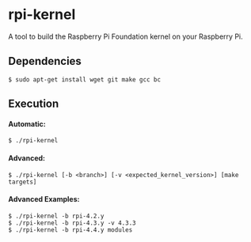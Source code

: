 # rpi-kernel
A tool to build the Raspberry Pi Foundation kernel on your Raspberry Pi.

## Dependencies
```
$ sudo apt-get install wget git make gcc bc
```

## Execution
#### Automatic:
```
$ ./rpi-kernel
```

#### Advanced:
```
$ ./rpi-kernel [-b <branch>] [-v <expected_kernel_version>] [make targets]
```

#### Advanced Examples:
```
$ ./rpi-kernel -b rpi-4.2.y
$ ./rpi-kernel -b rpi-4.3.y -v 4.3.3
$ ./rpi-kernel -b rpi-4.4.y modules
```
